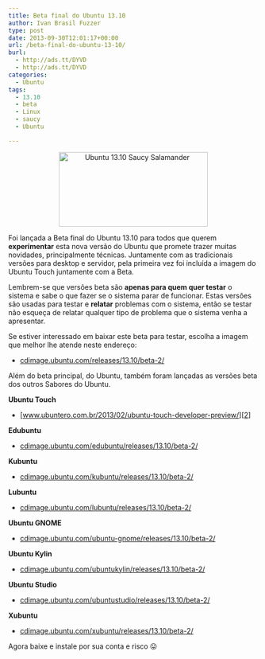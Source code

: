 ```yaml
---
title: Beta final do Ubuntu 13.10
author: Ivan Brasil Fuzzer
type: post
date: 2013-09-30T12:01:17+00:00
url: /beta-final-do-ubuntu-13-10/
burl:
  - http://ads.tt/DYVD
  - http://ads.tt/DYVD
categories:
  - Ubuntu
tags:
  - 13.10
  - beta
  - Linux
  - saucy
  - Ubuntu

---
```

<p style="text-align: center;">
  <a href="http://www.ubuntero.com.br/wp-content/uploads/2013/06/ubuntu-1310-saucy-salamander.png"><img class="alignnone size-medium wp-image-5674" alt="Ubuntu 13.10 Saucy Salamander" src="http://www.ubuntero.com.br/wp-content/uploads/2013/06/ubuntu-1310-saucy-salamander-300x150.png" width="300" height="150" /></a>
</p>

Foi lançada a Beta final do Ubuntu 13.10 para todos que querem **experimentar** esta nova versão do Ubuntu que promete trazer muitas novidades, principalmente técnicas. Juntamente com as tradicionais versões para desktop e servidor, pela primeira vez foi incluída a imagem do Ubuntu Touch juntamente com a Beta.

Lembrem-se que versões beta são **apenas para quem quer testar** o sistema e sabe o que fazer se o sistema parar de funcionar. Estas versões são usadas para testar e **relatar** problemas com o sistema, então se testar não esqueça de relatar qualquer tipo de problema que o sistema venha a apresentar.

Se estiver interessado em baixar este beta para testar, escolha a imagem que melhor lhe atende neste endereço:

  * [cdimage.ubuntu.com/releases/13.10/beta-2/][1]

Além do beta principal, do Ubuntu, também foram lançadas as versões beta dos outros Sabores do Ubuntu.

**Ubuntu Touch**

  * [www.ubuntero.com.br/2013/02/ubuntu-touch-developer-preview/][2]

**Edubuntu**

  * [cdimage.ubuntu.com/edubuntu/releases/13.10/beta-2/][3]

**Kubuntu**

  * [cdimage.ubuntu.com/kubuntu/releases/13.10/beta-2/][4]

**Lubuntu**

  * [cdimage.ubuntu.com/lubuntu/releases/13.10/beta-2/][5]

**Ubuntu GNOME**

  * [cdimage.ubuntu.com/ubuntu-gnome/releases/13.10/beta-2/][6]

**Ubuntu Kylin**

  * [cdimage.ubuntu.com/ubuntukylin/releases/13.10/beta-2/][7]

**Ubuntu Studio**

  * [cdimage.ubuntu.com/ubuntustudio/releases/13.10/beta-2/][8]

**Xubuntu**

  * [cdimage.ubuntu.com/xubuntu/releases/13.10/beta-2/][9]

Agora baixe e instale por sua conta e risco 😛

 [1]: http://cdimage.ubuntu.com/releases/13.10/beta-2/
 [2]: http://www.ubuntero.com.br/2013/02/ubuntu-touch-developer-preview/
 [3]: http://cdimage.ubuntu.com/edubuntu/releases/13.10/beta-2/
 [4]: http://cdimage.ubuntu.com/kubuntu/releases/13.10/beta-2/
 [5]: http://cdimage.ubuntu.com/lubuntu/releases/13.10/beta-2/
 [6]: http://cdimage.ubuntu.com/ubuntu-gnome/releases/13.10/beta-2/
 [7]: http://cdimage.ubuntu.com/ubuntukylin/releases/13.10/beta-2/
 [8]: http://cdimage.ubuntu.com/ubuntustudio/releases/13.10/beta-2/
 [9]: http://cdimage.ubuntu.com/xubuntu/releases/13.10/beta-2/